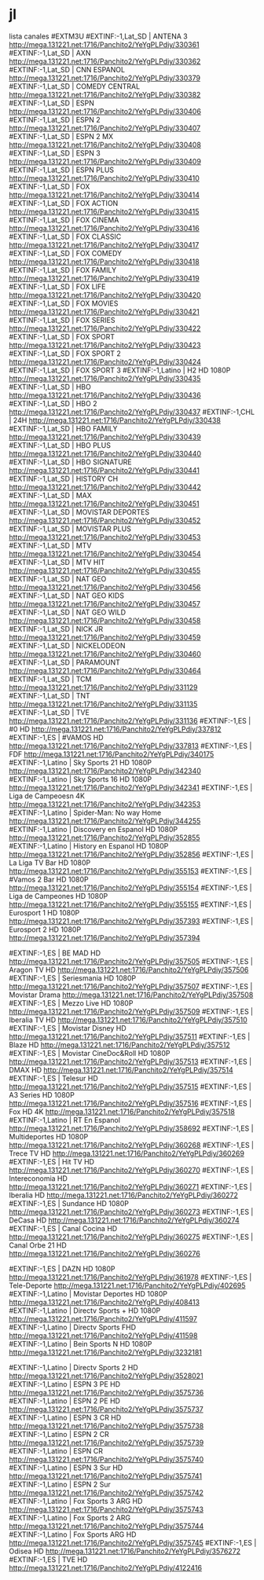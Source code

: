 # jl
lista canales
#EXTM3U
#EXTINF:-1,Lat_SD | ANTENA 3
http://mega.131221.net:1716/Panchito2/YeYgPLPdiy/330361
#EXTINF:-1,Lat_SD | AXN
http://mega.131221.net:1716/Panchito2/YeYgPLPdiy/330362
#EXTINF:-1,Lat_SD | CNN ESPANOL
http://mega.131221.net:1716/Panchito2/YeYgPLPdiy/330379
#EXTINF:-1,Lat_SD | COMEDY CENTRAL
http://mega.131221.net:1716/Panchito2/YeYgPLPdiy/330382
#EXTINF:-1,Lat_SD | ESPN
http://mega.131221.net:1716/Panchito2/YeYgPLPdiy/330406
#EXTINF:-1,Lat_SD | ESPN 2
http://mega.131221.net:1716/Panchito2/YeYgPLPdiy/330407
#EXTINF:-1,Lat_SD | ESPN 2 MX
http://mega.131221.net:1716/Panchito2/YeYgPLPdiy/330408
#EXTINF:-1,Lat_SD | ESPN 3
http://mega.131221.net:1716/Panchito2/YeYgPLPdiy/330409
#EXTINF:-1,Lat_SD | ESPN PLUS
http://mega.131221.net:1716/Panchito2/YeYgPLPdiy/330410
#EXTINF:-1,Lat_SD | FOX
http://mega.131221.net:1716/Panchito2/YeYgPLPdiy/330414
#EXTINF:-1,Lat_SD | FOX ACTION
http://mega.131221.net:1716/Panchito2/YeYgPLPdiy/330415
#EXTINF:-1,Lat_SD | FOX CINEMA
http://mega.131221.net:1716/Panchito2/YeYgPLPdiy/330416
#EXTINF:-1,Lat_SD | FOX CLASSIC
http://mega.131221.net:1716/Panchito2/YeYgPLPdiy/330417
#EXTINF:-1,Lat_SD | FOX COMEDY
http://mega.131221.net:1716/Panchito2/YeYgPLPdiy/330418
#EXTINF:-1,Lat_SD | FOX FAMILY
http://mega.131221.net:1716/Panchito2/YeYgPLPdiy/330419
#EXTINF:-1,Lat_SD | FOX LIFE
http://mega.131221.net:1716/Panchito2/YeYgPLPdiy/330420
#EXTINF:-1,Lat_SD | FOX MOVIES
http://mega.131221.net:1716/Panchito2/YeYgPLPdiy/330421
#EXTINF:-1,Lat_SD | FOX SERIES
http://mega.131221.net:1716/Panchito2/YeYgPLPdiy/330422
#EXTINF:-1,Lat_SD | FOX SPORT
http://mega.131221.net:1716/Panchito2/YeYgPLPdiy/330423
#EXTINF:-1,Lat_SD | FOX SPORT 2
http://mega.131221.net:1716/Panchito2/YeYgPLPdiy/330424
#EXTINF:-1,Lat_SD | FOX SPORT 3
#EXTINF:-1,Latino | H2 HD 1080P
http://mega.131221.net:1716/Panchito2/YeYgPLPdiy/330435
#EXTINF:-1,Lat_SD | HBO
http://mega.131221.net:1716/Panchito2/YeYgPLPdiy/330436
#EXTINF:-1,Lat_SD | HBO 2
http://mega.131221.net:1716/Panchito2/YeYgPLPdiy/330437
#EXTINF:-1,CHL | 24H
http://mega.131221.net:1716/Panchito2/YeYgPLPdiy/330438
#EXTINF:-1,Lat_SD | HBO FAMILY
http://mega.131221.net:1716/Panchito2/YeYgPLPdiy/330439
#EXTINF:-1,Lat_SD | HBO PLUS
http://mega.131221.net:1716/Panchito2/YeYgPLPdiy/330440
#EXTINF:-1,Lat_SD | HBO SIGNATURE
http://mega.131221.net:1716/Panchito2/YeYgPLPdiy/330441
#EXTINF:-1,Lat_SD | HISTORY CH
http://mega.131221.net:1716/Panchito2/YeYgPLPdiy/330442
#EXTINF:-1,Lat_SD | MAX
http://mega.131221.net:1716/Panchito2/YeYgPLPdiy/330451
#EXTINF:-1,Lat_SD | MOVISTAR DEPORTES
http://mega.131221.net:1716/Panchito2/YeYgPLPdiy/330452
#EXTINF:-1,Lat_SD | MOVISTAR PLUS
http://mega.131221.net:1716/Panchito2/YeYgPLPdiy/330453
#EXTINF:-1,Lat_SD | MTV
http://mega.131221.net:1716/Panchito2/YeYgPLPdiy/330454
#EXTINF:-1,Lat_SD | MTV HIT
http://mega.131221.net:1716/Panchito2/YeYgPLPdiy/330455
#EXTINF:-1,Lat_SD | NAT GEO
http://mega.131221.net:1716/Panchito2/YeYgPLPdiy/330456
#EXTINF:-1,Lat_SD | NAT GEO KIDS
http://mega.131221.net:1716/Panchito2/YeYgPLPdiy/330457
#EXTINF:-1,Lat_SD | NAT GEO WILD
http://mega.131221.net:1716/Panchito2/YeYgPLPdiy/330458
#EXTINF:-1,Lat_SD | NICK JR
http://mega.131221.net:1716/Panchito2/YeYgPLPdiy/330459
#EXTINF:-1,Lat_SD | NICKELODEON
http://mega.131221.net:1716/Panchito2/YeYgPLPdiy/330460
#EXTINF:-1,Lat_SD | PARAMOUNT
http://mega.131221.net:1716/Panchito2/YeYgPLPdiy/330464
#EXTINF:-1,Lat_SD | TCM
http://mega.131221.net:1716/Panchito2/YeYgPLPdiy/331129
#EXTINF:-1,Lat_SD | TNT
http://mega.131221.net:1716/Panchito2/YeYgPLPdiy/331135
#EXTINF:-1,Lat_SD | TVE
http://mega.131221.net:1716/Panchito2/YeYgPLPdiy/331136
#EXTINF:-1,ES | #0 HD
http://mega.131221.net:1716/Panchito2/YeYgPLPdiy/337812
#EXTINF:-1,ES | #VAMOS HD
http://mega.131221.net:1716/Panchito2/YeYgPLPdiy/337813
#EXTINF:-1,ES | FDF
http://mega.131221.net:1716/Panchito2/YeYgPLPdiy/340175
#EXTINF:-1,Latino | Sky Sports 21 HD 1080P
http://mega.131221.net:1716/Panchito2/YeYgPLPdiy/342340
#EXTINF:-1,Latino | Sky Sports 16 HD 1080P
http://mega.131221.net:1716/Panchito2/YeYgPLPdiy/342341
#EXTINF:-1,ES | Liga de Campeoesn 4K
http://mega.131221.net:1716/Panchito2/YeYgPLPdiy/342353
#EXTINF:-1,Latino | Spider-Man: No way Home
http://mega.131221.net:1716/Panchito2/YeYgPLPdiy/344255
#EXTINF:-1,Latino | Discovery en Espanol HD 1080P
http://mega.131221.net:1716/Panchito2/YeYgPLPdiy/352855
#EXTINF:-1,Latino | History en Espanol HD 1080P
http://mega.131221.net:1716/Panchito2/YeYgPLPdiy/352856
#EXTINF:-1,ES | La Liga TV Bar HD 1080P
http://mega.131221.net:1716/Panchito2/YeYgPLPdiy/355153
#EXTINF:-1,ES | #Vamos 2 Bar HD 1080P
http://mega.131221.net:1716/Panchito2/YeYgPLPdiy/355154
#EXTINF:-1,ES | Liga de Campeones HD 1080P
http://mega.131221.net:1716/Panchito2/YeYgPLPdiy/355155
#EXTINF:-1,ES | Eurosport 1 HD 1080P
http://mega.131221.net:1716/Panchito2/YeYgPLPdiy/357393
#EXTINF:-1,ES | Eurosport 2 HD 1080P
http://mega.131221.net:1716/Panchito2/YeYgPLPdiy/357394

#EXTINF:-1,ES | BE MAD HD
http://mega.131221.net:1716/Panchito2/YeYgPLPdiy/357505
#EXTINF:-1,ES | Aragon TV HD
http://mega.131221.net:1716/Panchito2/YeYgPLPdiy/357506
#EXTINF:-1,ES | Seriesmania HD 1080P
http://mega.131221.net:1716/Panchito2/YeYgPLPdiy/357507
#EXTINF:-1,ES | Movistar Drama
http://mega.131221.net:1716/Panchito2/YeYgPLPdiy/357508
#EXTINF:-1,ES | Mezzo Live HD 1080P
http://mega.131221.net:1716/Panchito2/YeYgPLPdiy/357509
#EXTINF:-1,ES | Iberalia TV HD
http://mega.131221.net:1716/Panchito2/YeYgPLPdiy/357510
#EXTINF:-1,ES | Movistar Disney HD
http://mega.131221.net:1716/Panchito2/YeYgPLPdiy/357511
#EXTINF:-1,ES | Blaze HD
http://mega.131221.net:1716/Panchito2/YeYgPLPdiy/357512
#EXTINF:-1,ES | Movistar CineDoc&Roll HD 1080P
http://mega.131221.net:1716/Panchito2/YeYgPLPdiy/357513
#EXTINF:-1,ES | DMAX HD
http://mega.131221.net:1716/Panchito2/YeYgPLPdiy/357514
#EXTINF:-1,ES | Telesur HD
http://mega.131221.net:1716/Panchito2/YeYgPLPdiy/357515
#EXTINF:-1,ES | A3 Series HD 1080P
http://mega.131221.net:1716/Panchito2/YeYgPLPdiy/357516
#EXTINF:-1,ES | Fox HD 4K
http://mega.131221.net:1716/Panchito2/YeYgPLPdiy/357518
#EXTINF:-1,Latino | RT En Espanol
http://mega.131221.net:1716/Panchito2/YeYgPLPdiy/358692
#EXTINF:-1,ES | Multideportes HD 1080P
http://mega.131221.net:1716/Panchito2/YeYgPLPdiy/360268
#EXTINF:-1,ES | Trece TV HD
http://mega.131221.net:1716/Panchito2/YeYgPLPdiy/360269
#EXTINF:-1,ES | Hit TV HD
http://mega.131221.net:1716/Panchito2/YeYgPLPdiy/360270
#EXTINF:-1,ES | Intereconomia HD
http://mega.131221.net:1716/Panchito2/YeYgPLPdiy/360271
#EXTINF:-1,ES | Iberalia HD
http://mega.131221.net:1716/Panchito2/YeYgPLPdiy/360272
#EXTINF:-1,ES | Sundance HD 1080P
http://mega.131221.net:1716/Panchito2/YeYgPLPdiy/360273
#EXTINF:-1,ES | DeCasa HD
http://mega.131221.net:1716/Panchito2/YeYgPLPdiy/360274
#EXTINF:-1,ES | Canal Cocina HD
http://mega.131221.net:1716/Panchito2/YeYgPLPdiy/360275
#EXTINF:-1,ES | Canal Orbe 21 HD
http://mega.131221.net:1716/Panchito2/YeYgPLPdiy/360276

#EXTINF:-1,ES | DAZN HD 1080P
http://mega.131221.net:1716/Panchito2/YeYgPLPdiy/361978
#EXTINF:-1,ES | Tele-Deporte
http://mega.131221.net:1716/Panchito2/YeYgPLPdiy/402695
#EXTINF:-1,Latino | Movistar Deportes HD 1080P
http://mega.131221.net:1716/Panchito2/YeYgPLPdiy/408413
#EXTINF:-1,Latino | Directv Sports + HD 1080P
http://mega.131221.net:1716/Panchito2/YeYgPLPdiy/411597
#EXTINF:-1,Latino | Directv Sports FHD
http://mega.131221.net:1716/Panchito2/YeYgPLPdiy/411598
#EXTINF:-1,Latino | Bein Sports N HD 1080P
http://mega.131221.net:1716/Panchito2/YeYgPLPdiy/3232181

#EXTINF:-1,Latino | Directv Sports 2 HD
http://mega.131221.net:1716/Panchito2/YeYgPLPdiy/3528021
#EXTINF:-1,Latino | ESPN 3 PE HD
http://mega.131221.net:1716/Panchito2/YeYgPLPdiy/3575736
#EXTINF:-1,Latino | ESPN 2 PE HD
http://mega.131221.net:1716/Panchito2/YeYgPLPdiy/3575737
#EXTINF:-1,Latino | ESPN 3 CR HD
http://mega.131221.net:1716/Panchito2/YeYgPLPdiy/3575738
#EXTINF:-1,Latino | ESPN 2 CR
http://mega.131221.net:1716/Panchito2/YeYgPLPdiy/3575739
#EXTINF:-1,Latino | ESPN CR
http://mega.131221.net:1716/Panchito2/YeYgPLPdiy/3575740
#EXTINF:-1,Latino | ESPN 3 Sur HD
http://mega.131221.net:1716/Panchito2/YeYgPLPdiy/3575741
#EXTINF:-1,Latino | ESPN 2 Sur
http://mega.131221.net:1716/Panchito2/YeYgPLPdiy/3575742
#EXTINF:-1,Latino | Fox Sports 3 ARG HD
http://mega.131221.net:1716/Panchito2/YeYgPLPdiy/3575743
#EXTINF:-1,Latino | Fox Sports 2 ARG
http://mega.131221.net:1716/Panchito2/YeYgPLPdiy/3575744
#EXTINF:-1,Latino | Fox Sports ARG HD
http://mega.131221.net:1716/Panchito2/YeYgPLPdiy/3575745
#EXTINF:-1,ES |  Odisea HD
http://mega.131221.net:1716/Panchito2/YeYgPLPdiy/3576272
#EXTINF:-1,ES | TVE HD
http://mega.131221.net:1716/Panchito2/YeYgPLPdiy/4122416















